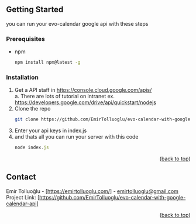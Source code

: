 
<!-- GETTING STARTED -->
## Getting Started

you can run your evo-calendar google api with these steps

### Prerequisites

* npm
  ```sh
  npm install npm@latest -g
  ```

### Installation

1. Get a API staff in https://console.cloud.google.com/apis/ <br>
  a. There are lots of tutorial on intranet ex. https://developers.google.com/drive/api/quickstart/nodejs
2. Clone the repo
   ```sh
   git clone https://github.com/EmirTolluoglu/evo-calendar-with-google-calendar-api
   ```
3. Enter your api keys in index.js 
4. and thats all you can run your server with this code
   ```js
   node index.js
   ```

<p align="right">(<a href="#readme-top">back to top</a>)</p>




<!-- CONTACT -->
## Contact

Emir Tolluoğlu - [https://emirtolluoglu.com/] - emirtolluoglu@gmail.com
Project Link: [https://github.com/EmirTolluoglu/evo-calendar-with-google-calendar-api]

<p align="right">(<a href="#readme-top">back to top</a>)</p>
